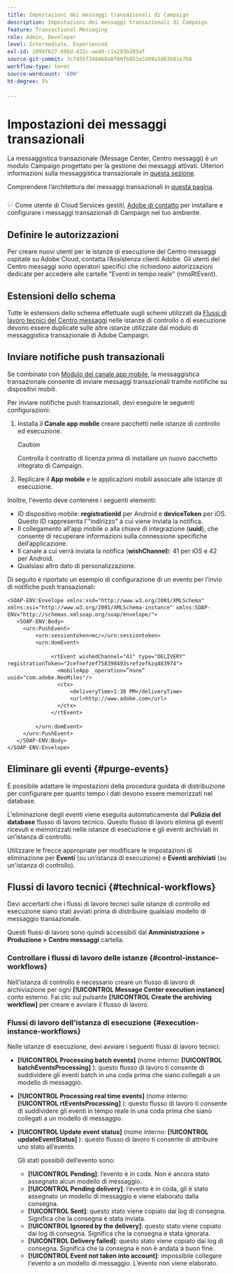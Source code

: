 ```yaml
---
title: Impostazioni dei messaggi transazionali di Campaign
description: Impostazioni dei messaggi transazionali di Campaign
feature: Transactional Messaging
role: Admin, Developer
level: Intermediate, Experienced
exl-id: 2899f627-696d-422c-ae49-c1e293b283af
source-git-commit: 3c7455f348468a8f00fb853a3269a1d63b81e7b8
workflow-type: tm+mt
source-wordcount: '600'
ht-degree: 5%

---
```


# Impostazioni dei messaggi transazionali

La messaggistica transazionale (Message Center, Centro messaggi) è un modulo Campaign progettato per la gestione dei messaggi attivati. Ulteriori informazioni sulla messaggistica transazionale in [questa sezione](../send/transactional.md).

Comprendere l’architettura dei messaggi transazionali in [questa pagina](../architecture/architecture.md#transac-msg-archi).

![](../assets/do-not-localize/speech.png) Come utente di Cloud Services gestiti, [Adobe di contatto](../start/campaign-faq.md#support) per installare e configurare i messaggi transazionali di Campaign nel tuo ambiente.

## Definire le autorizzazioni

Per creare nuovi utenti per le istanze di esecuzione del Centro messaggi ospitate su Adobe Cloud, contatta l’Assistenza clienti Adobe. Gli utenti del Centro messaggi sono operatori specifici che richiedono autorizzazioni dedicate per accedere alle cartelle &quot;Eventi in tempo reale&quot; (nmsRtEvent).

## Estensioni dello schema

Tutte le estensioni dello schema effettuate sugli schemi utilizzati da [Flussi di lavoro tecnici del Centro messaggi](#technical-workflows) nelle istanze di controllo o di esecuzione devono essere duplicate sulle altre istanze utilizzate dal modulo di messaggistica transazionale di Adobe Campaign.

## Inviare notifiche push transazionali

Se combinato con [Modulo del canale app mobile](../send/push.md), la messaggistica transazionale consente di inviare messaggi transazionali tramite notifiche su dispositivi mobili.

Per inviare notifiche push transazionali, devi eseguire le seguenti configurazioni:

1. Installa il **Canale app mobile** creare pacchetti nelle istanze di controllo ed esecuzione.

   >[!CAUTION]
   >
   >Controlla il contratto di licenza prima di installare un nuovo pacchetto integrato di Campaign.

1. Replicare il **App mobile** e le applicazioni mobili associate alle istanze di esecuzione.

Inoltre, l&#39;evento deve contenere i seguenti elementi:

* ID dispositivo mobile: **registrationId** per Android e **deviceToken** per iOS. Questo ID rappresenta l&#39;&quot;indirizzo&quot; a cui viene inviata la notifica.
* Il collegamento all’app mobile o alla chiave di integrazione (**uuid**), che consente di recuperare informazioni sulla connessione specifiche dell’applicazione.
* Il canale a cui verrà inviata la notifica (**wishChannel**): 41 per iOS e 42 per Android.
* Qualsiasi altro dato di personalizzazione.

Di seguito è riportato un esempio di configurazione di un evento per l’invio di notifiche push transazionali:

```
<SOAP-ENV:Envelope xmlns:xsd="http://www.w3.org/2001/XMLSchema" xmlns:xsi="http://www.w3.org/2001/XMLSchema-instance" xmlns:SOAP-ENV="http://schemas.xmlsoap.org/soap/envelope/">
   <SOAP-ENV:Body>
     <urn:PushEvent>
         <urn:sessiontoken>mc/</urn:sessiontoken>
         <urn:domEvent>

              <rtEvent wishedChannel="41" type="DELIVERY" registrationToken="2cefnefzef758398493srefzefkzq483974">
                <mobileApp _operation=”none” uuid="com.adobe.NeoMiles"/>
                <ctx>
                    <deliveryTime>1:30 PM</deliveryTime>
                    <url>http://www.adobe.com</url>
                </ctx>
              </rtEvent>

         </urn:domEvent>
     </urn:PushEvent>           
   </SOAP-ENV:Body>
</SOAP-ENV:Envelope>
```



## Eliminare gli eventi {#purge-events}

È possibile adattare le impostazioni della procedura guidata di distribuzione per configurare per quanto tempo i dati devono essere memorizzati nel database.

L&#39;eliminazione degli eventi viene eseguita automaticamente dal **Pulizia del database** flusso di lavoro tecnico. Questo flusso di lavoro elimina gli eventi ricevuti e memorizzati nelle istanze di esecuzione e gli eventi archiviati in un’istanza di controllo.

Utilizzare le frecce appropriate per modificare le impostazioni di eliminazione per **Eventi** (su un’istanza di esecuzione) e **Eventi archiviati** (su un&#39;istanza di controllo).


## Flussi di lavoro tecnici {#technical-workflows}

Devi accertarti che i flussi di lavoro tecnici sulle istanze di controllo ed esecuzione siano stati avviati prima di distribuire qualsiasi modello di messaggio transazionale.

Questi flussi di lavoro sono quindi accessibili dal **Amministrazione > Produzione > Centro messaggi** cartella.

### Controllare i flussi di lavoro delle istanze {#control-instance-workflows}

Nell’istanza di controllo è necessario creare un flusso di lavoro di archiviazione per ogni **[!UICONTROL Message Center execution instance]** conto esterno. Fai clic sul pulsante **[!UICONTROL Create the archiving workflow]** per creare e avviare il flusso di lavoro.

### Flussi di lavoro dell’istanza di esecuzione {#execution-instance-workflows}

Nelle istanze di esecuzione, devi avviare i seguenti flussi di lavoro tecnici:

* **[!UICONTROL Processing batch events]** (nome interno: **[!UICONTROL batchEventsProcessing]** ): questo flusso di lavoro ti consente di suddividere gli eventi batch in una coda prima che siano collegati a un modello di messaggio.
* **[!UICONTROL Processing real time events]** (nome interno: **[!UICONTROL rtEventsProcessing]** ): questo flusso di lavoro ti consente di suddividere gli eventi in tempo reale in una coda prima che siano collegati a un modello di messaggio.
* **[!UICONTROL Update event status]** (nome interno: **[!UICONTROL updateEventStatus]** ): questo flusso di lavoro ti consente di attribuire uno stato all’evento.

   Gli stati possibili dell’evento sono:

   * **[!UICONTROL Pending]**: l’evento è in coda. Non è ancora stato assegnato alcun modello di messaggio.
   * **[!UICONTROL Pending delivery]**: l’evento è in coda, gli è stato assegnato un modello di messaggio e viene elaborato dalla consegna.
   * **[!UICONTROL Sent]**: questo stato viene copiato dai log di consegna. Significa che la consegna è stata inviata.
   * **[!UICONTROL Ignored by the delivery]**: questo stato viene copiato dai log di consegna. Significa che la consegna è stata ignorata.
   * **[!UICONTROL Delivery failed]**: questo stato viene copiato dai log di consegna. Significa che la consegna è non è andata a buon fine.
   * **[!UICONTROL Event not taken into account]**: impossibile collegare l&#39;evento a un modello di messaggio. L’evento non viene elaborato.
